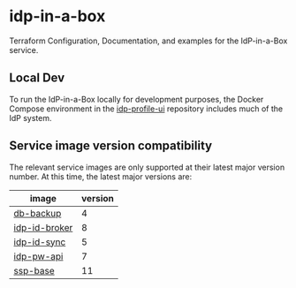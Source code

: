 # idp-in-a-box

Terraform Configuration, Documentation, and examples for the IdP-in-a-Box service.

## Local Dev

To run the IdP-in-a-Box locally for development purposes, the Docker Compose environment in
the [idp-profile-ui](https://github.com/sil-org/idp-profile-ui) repository includes much of the IdP system.

## Service image version compatibility

The relevant service images are only supported at their latest major version number. At this time, the latest major 
versions are:

| image                                                        | version |
|--------------------------------------------------------------|---------|
| [db-backup](https://github.com/sil-org/mysql-backup-restore) | 4       |
| [idp-id-broker](https://github.com/sil-org/idp-id-broker)    | 8       |
| [idp-id-sync](https://github.com/sil-org/idp-id-sync)        | 5       |
| [idp-pw-api](https://github.com/sil-org/idp-pw-api)          | 7       |
| [ssp-base](https://github.com/sil-org/ssp-base)              | 11      |
